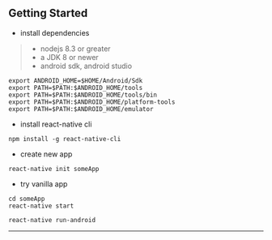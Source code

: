 
## Getting Started

* install dependencies
> * nodejs 8.3 or greater
> * a JDK 8 or newer
> * android sdk, android studio

```
export ANDROID_HOME=$HOME/Android/Sdk
export PATH=$PATH:$ANDROID_HOME/tools
export PATH=$PATH:$ANDROID_HOME/tools/bin
export PATH=$PATH:$ANDROID_HOME/platform-tools
export PATH=$PATH:$ANDROID_HOME/emulator
```

* install react-native cli

```
npm install -g react-native-cli
```

* create new app

```
react-native init someApp
```

* try vanilla app

```
cd someApp
react-native start

react-native run-android
```

---
